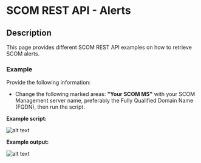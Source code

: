 # SCOM REST API - Alerts


## Description
This page provides different SCOM REST API examples on how to retrieve SCOM alerts.

### Example
Provide the following information:

- Change the following marked areas: **"Your SCOM MS"** with your SCOM Management server name, preferably the Fully Qualified Domain Name (FQDN), then run the script.

**Example script:**

![alt text]()

**Example output:**

![alt text]()

